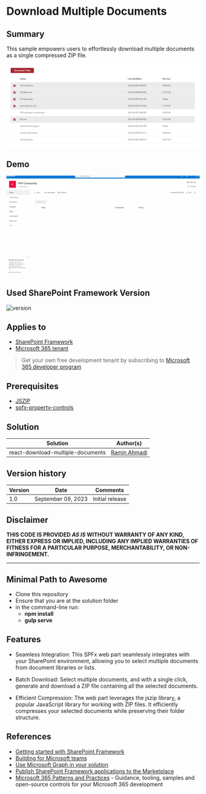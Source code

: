 # Download Multiple Documents

## Summary

This sample empowers users to effortlessly download multiple documents as a single compressed ZIP file.

![screenshot](./assets/screenshot1.png)

## Demo

![demo](./assets/MultipleDownloadsWebPartDemo.gif)

## Used SharePoint Framework Version

![version](https://img.shields.io/badge/version-1.17.4-green.svg)

## Applies to

- [SharePoint Framework](https://aka.ms/spfx)
- [Microsoft 365 tenant](https://docs.microsoft.com/en-us/sharepoint/dev/spfx/set-up-your-developer-tenant)

> Get your own free development tenant by subscribing to [Microsoft 365 developer program](http://aka.ms/o365devprogram)

## Prerequisites

- [JSZIP](https://github.com/Stuk/jszip)
- [spfx-property-controls](https://pnp.github.io/sp-dev-fx-property-controls/)

## Solution

| Solution                          | Author(s)                                   |
| --------------------------------- | ------------------------------------------- |
| react-download-multiple-documents | [Ramin Ahmadi](https://codingwithramin.com) |

## Version history

| Version | Date               | Comments        |
| ------- | ------------------ | --------------- |
| 1.0     | September 09, 2023 | Initial release |

## Disclaimer

**THIS CODE IS PROVIDED _AS IS_ WITHOUT WARRANTY OF ANY KIND, EITHER EXPRESS OR IMPLIED, INCLUDING ANY IMPLIED WARRANTIES OF FITNESS FOR A PARTICULAR PURPOSE, MERCHANTABILITY, OR NON-INFRINGEMENT.**

---

## Minimal Path to Awesome

- Clone this repository
- Ensure that you are at the solution folder
- in the command-line run:
  - **npm install**
  - **gulp serve**

## Features

- Seamless Integration: This SPFx web part seamlessly integrates with your SharePoint environment, allowing you to select multiple documents from document libraries or lists.

- Batch Download: Select multiple documents, and with a single click, generate and download a ZIP file containing all the selected documents.

- Efficient Compression: The web part leverages the jszip library, a popular JavaScript library for working with ZIP files. It efficiently compresses your selected documents while preserving their folder structure.

## References

- [Getting started with SharePoint Framework](https://docs.microsoft.com/en-us/sharepoint/dev/spfx/set-up-your-developer-tenant)
- [Building for Microsoft teams](https://docs.microsoft.com/en-us/sharepoint/dev/spfx/build-for-teams-overview)
- [Use Microsoft Graph in your solution](https://docs.microsoft.com/en-us/sharepoint/dev/spfx/web-parts/get-started/using-microsoft-graph-apis)
- [Publish SharePoint Framework applications to the Marketplace](https://docs.microsoft.com/en-us/sharepoint/dev/spfx/publish-to-marketplace-overview)
- [Microsoft 365 Patterns and Practices](https://aka.ms/m365pnp) - Guidance, tooling, samples and open-source controls for your Microsoft 365 development
